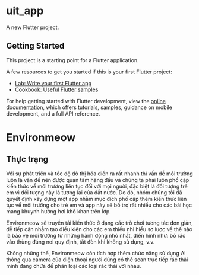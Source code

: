 # uit_app

A new Flutter project.

## Getting Started

This project is a starting point for a Flutter application.

A few resources to get you started if this is your first Flutter project:

- [Lab: Write your first Flutter app](https://docs.flutter.dev/get-started/codelab)
- [Cookbook: Useful Flutter samples](https://docs.flutter.dev/cookbook)

For help getting started with Flutter development, view the
[online documentation](https://docs.flutter.dev/), which offers tutorials,
samples, guidance on mobile development, and a full API reference.

# Environmeow
## Thực trạng 
Với sự phát triển và tốc độ đô thị hóa diễn ra rất nhanh thì vấn đề môi trường luôn là vấn đề nên được quan tâm hàng đầu và chúng ta phải luôn phổ cập kiến thức về môi trường liên tục đối với mọi người, đặc biệt là đối tượng trẻ em vì đối tượng này là tương lai của đất nước. Do đó, nhóm chúng tôi đã quyết định xây dựng một app nhằm mục đích phổ cập thêm kiến thức liên tục về môi trường cho trẻ em và app này sẽ bổ trợ rất nhiều cho các bài học mang khuynh hướng hơi khô khan trên lớp.

Environmeow sẽ truyền tải kiến thức ở dạng các trò chơi tương tác đơn giản, dễ tiếp cận nhằm tạo điều kiện cho các em thiếu nhi hiểu sơ lược về thế nào là bảo vệ môi trường từ những hành động nhỏ nhất, điển hình như: bỏ rác vào thùng đúng nơi quy định, tắt đèn khi không sử dụng, v.v. 

Không những thế, Environmeow còn tích hợp thêm chức năng sử dụng AI thông qua camera của điện thoại người dùng có thể scan trực tiếp rác thải mình đang chứa để phân loại các loại rác thải với nhau. 